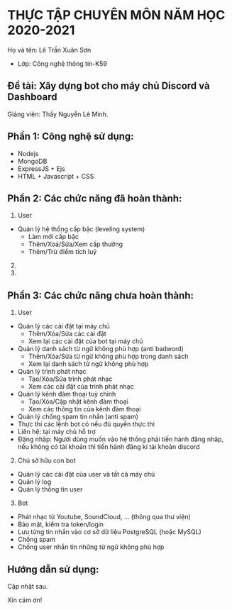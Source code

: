 # THỰC TẬP CHUYÊN MÔN NĂM HỌC 2020-2021
Họ và tên: Lê Trần Xuân Sơn
     
* Lớp: Công nghệ thông tin-K59

## Đề tài: Xây dựng bot cho máy chủ Discord và Dashboard
Giảng viên: Thầy Nguyễn Lê Minh. 

## Phần 1: Công nghệ sử dụng:
- Nodejs
- MongoDB
- ExpressJS + Ejs
- HTML + Javascript + CSS

## Phần 2: Các chức năng đã hoàn thành:
1. User
- Quản lý hệ thống cấp bậc (leveling system)
	+ Làm mới cấp bậc
	+ Thêm/Xoá/Sửa/Xem cấp thưởng
	+ Thêm/Trừ điểm tích luỹ 
2. 
3. 


## Phần 3: Các chức năng chưa hoàn thành:
1. User
- Quản lý các cài đặt tại máy chủ
	+ Thêm/Xóa/Sửa các cài đặt
	+ Xem lại các cài đặt của bot tại máy chủ
- Quản lý danh sách từ ngữ không phù hợp (anti badword)
	+ Thêm/Xóa/Sửa từ ngữ không phù hợp trong danh sách
	+ Xem lại danh sách từ ngữ không phù hợp
- Quản lý trình phát nhạc
	+ Tạo/Xóa/Sửa trình phát nhạc
	+ Xem các cài đặt của trình phát nhạc
- Quản lý kênh đàm thoại tuỳ chỉnh
	+ Tạo/Xóa/Cập nhật kênh đàm thoại
	+ Xem các thông tin của kênh đàm thoại
- Quản lý chống spam tin nhắn (anti spam)
- Thực thi các lệnh bot có nếu đủ quyền thực thi
- Liên hệ: tại máy chủ hỗ trợ
- Đăng nhâp: Người dùng muốn vảo hệ thống phải tiến hành đăng nhâp, nếu không có tài khoản thì tiến hành đăng kí tài khoản discord
2. Chủ sở hữu con bot
- Quản lý các cài đặt của user và tất cả máy chủ 
- Quản lý log
- Quản lý thông tin user 
3. Bot
- Phát nhạc từ Youtube, SoundCloud, … (thông qua thư viện)
- Bảo mật, kiểm tra token/login
- Lưu từng tin nhắn vào cơ sở dữ liệu PostgreSQL (hoặc MySQL)
- Chống spam
- Chống user nhắn tin những từ ngữ không phù hợp


## Hướng dẫn sử dụng:
Cập nhật sau. 

Xin cám ơn!